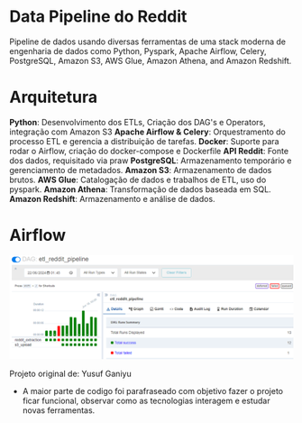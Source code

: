 # Data Pipeline do Reddit
Pipeline de dados usando diversas ferramentas de uma stack moderna de engenharia de dados como Python, Pyspark, Apache Airflow, Celery, PostgreSQL, Amazon S3, AWS Glue, Amazon Athena, and Amazon Redshift.

# Arquitetura
**Python**: Desenvolvimento dos ETLs, Criação dos DAG's e Operators, integração com Amazon S3
**Apache Airflow & Celery**: Orquestramento do processo ETL e gerencia a distribuição de tarefas.
**Docker**: Suporte para rodar o Airflow, criação do docker-compose e Dockerfile
**API Reddit**: Fonte dos dados, requisitado via praw
**PostgreSQL**: Armazenamento temporário e gerenciamento de metadados.
**Amazon S3**: Armazenamento de dados brutos.
**AWS Glue**: Catalogação de dados e trabalhos de ETL, uso do pyspark.
**Amazon Athena**: Transformação de dados baseada em SQL.
**Amazon Redshift**: Armazenamento e análise de dados.

# Airflow
![RedditDataEngineering.png](assets%2FAirflow.png)


Projeto original de: Yusuf Ganiyu
* A maior parte de codigo foi parafraseado com objetivo fazer o projeto ficar funcional, observar como as tecnologias interagem e estudar novas ferramentas.
